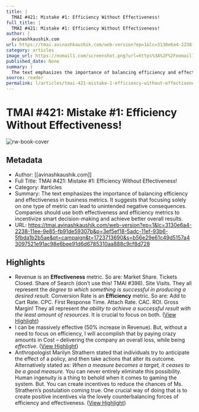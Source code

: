 ```yaml
---
title: |
  TMAI #421: Mistake #1: Efficiency Without Effectiveness!
full_title: |
  TMAI #421: Mistake #1: Efficiency Without Effectiveness!
author: |
  avinashkaushik.com
url: https://tmai.avinashkaushik.com/web-version?ep=1&lc=3130e6a4-2238-11ee-9e85-fb91de59307b&p=3ef5ef18-5adc-11ef-93b6-5fbda1b2b5ae&pt=campaign&t=1723713690&s=b56e29e61c49d5157a43097521e91ac98e6bee91d6d6785310aa888c9cf8d728
category: articles
image_url: https://eomail1.com/screenshot.png?url=https%3A%2F%2Feomail1.com%2Fpreview%3Fp%3D3ef5ef18-5adc-11ef-93b6-5fbda1b2b5ae%26pt%3Dcampaign%26t%3D1723714261%26cb%3D20231005%26s%3D68c5b8603fce389cb28c62b08ad252b70dff50c0722eba2b37fdd41a3db19a2b&viewport_width=1300&viewport_height=650&width=1300
published_date: None
summary: |
  The text emphasizes the importance of balancing efficiency and effectiveness in business metrics. It suggests that focusing solely on one type of metric can lead to unintended negative consequences. Companies should use both effectiveness and efficiency metrics to incentivize smart decision-making and achieve better overall results.
source: reader
permalink: l/articles/tmai-421-mistake-1-efficiency-without-effectiveness
---
```

# TMAI #421: Mistake #1: Efficiency Without Effectiveness!

![rw-book-cover](https://eomail1.com/screenshot.png?url=https%3A%2F%2Feomail1.com%2Fpreview%3Fp%3D3ef5ef18-5adc-11ef-93b6-5fbda1b2b5ae%26pt%3Dcampaign%26t%3D1723714261%26cb%3D20231005%26s%3D68c5b8603fce389cb28c62b08ad252b70dff50c0722eba2b37fdd41a3db19a2b&viewport_width=1300&viewport_height=650&width=1300)

## Metadata
- Author: [[avinashkaushik.com]]
- Full Title: TMAI #421: Mistake #1: Efficiency Without Effectiveness!
- Category: #articles
- Summary: The text emphasizes the importance of balancing efficiency and effectiveness in business metrics. It suggests that focusing solely on one type of metric can lead to unintended negative consequences. Companies should use both effectiveness and efficiency metrics to incentivize smart decision-making and achieve better overall results.
- URL: https://tmai.avinashkaushik.com/web-version?ep=1&lc=3130e6a4-2238-11ee-9e85-fb91de59307b&p=3ef5ef18-5adc-11ef-93b6-5fbda1b2b5ae&pt=campaign&t=1723713690&s=b56e29e61c49d5157a43097521e91ac98e6bee91d6d6785310aa888c9cf8d728

## Highlights
- Revenue is an **Effectiveness** metric. 
  So are: Market Share. Tickets Closed. Share of Search (don’t use this! TMAI #398). Site Visits. 
  They all represent the *degree to which something is successful in producing a desired result.* 
  Conversion Rate is an **Efficiency** metric. 
  So are: Add to Cart Rate. CPC. First Response Time. Attach Rate. CAC. ROI. Gross Margin! 
  They all represent *the ability to achieve a successful result with the least amount of resources*. 
  It is crucial to focus on both. ([View Highlight](https://read.readwise.io/read/01j5dz6zevnd7de2jeap1p9wnp))
- I can be massively effective (50% increase in Revenue). But, without a need to focus on efficiency, I will accomplish that by paying crazy amounts in Cost – delivering the company an overall loss, while being *effective*. ([View Highlight](https://read.readwise.io/read/01j5dz7d7b4gkv14rcd13k2enq))
- Anthropologist Marilyn Strathern stated that individuals try to anticipate the effect of a policy, and then take actions that alter its outcome. Alternatively stated as: 
  *When a measure becomes a target, it ceases to be a good measure.* 
  You can never entirely eliminate this possibility. Human ingenuity is a thing to behold when it comes to gaming the system. 
  But. You can create incentives to reduce the chances of Ms. Strathern’s postulation coming true. One crucial way of doing that is to create positive incentives via the lovely counterbalancing forces of efficiency and effectiveness. ([View Highlight](https://read.readwise.io/read/01j5dzey7hahada4a1eqwn9kbk))


